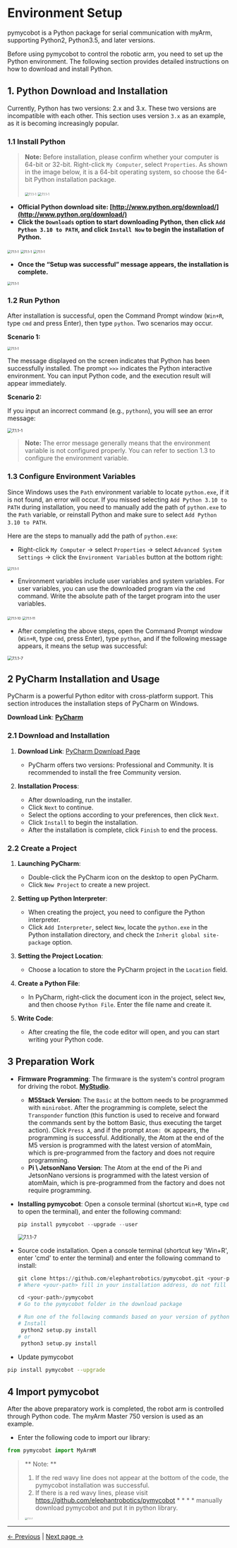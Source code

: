 # Environment Setup

pymycobot is a Python package for serial communication with myArm, supporting Python2, Python3.5, and later versions.

Before using pymycobot to control the robotic arm, you need to set up the Python environment. The following section provides detailed instructions on how to download and install Python.

## 1. Python Download and Installation

Currently, Python has two versions: 2.x and 3.x. These two versions are incompatible with each other. This section uses version `3.x` as an example, as it is becoming increasingly popular.

### 1.1 Install Python

> **Note:** Before installation, please confirm whether your computer is 64-bit or 32-bit. Right-click `My Computer`, select `Properties`. As shown in the image below, it is a 64-bit operating system, so choose the 64-bit Python installation package.
>
> <img src="../../../resources/4-FunctionsAndApplications/6-SDKDevelopment/5.1-BasedOnPythonDevelopmentAndUse/1_download/operatingsystemchecking1.jpg" alt="7.1.1-1" style="zoom:50%;" />
>
> <img src="../../../resources/4-FunctionsAndApplications/6-SDKDevelopment/5.1-BasedOnPythonDevelopmentAndUse/1_download/operatingsystemchecking2.jpg" alt="7.1.1-1" style="zoom:50%;" />

- **Official Python download site: [http://www.python.org/download/](http://www.python.org/download/)**
- **Click the `Downloads` option to start downloading Python, then click `Add Python 3.10 to PATH`, and click `Install Now` to begin the installation of Python.**

<img src="../../../resources/4-FunctionsAndApplications/6-SDKDevelopment/5.1-BasedOnPythonDevelopmentAndUse/1_download/pythoninstall1.jpg" alt="7.1.1-1" style="zoom:50%;" />

<img src="../../../resources/4-FunctionsAndApplications/6-SDKDevelopment/5.1-BasedOnPythonDevelopmentAndUse/1_download/pythoninstall2.jpg" alt="7.1.1-1" style="zoom:50%;" />

<img src="../../../resources/4-FunctionsAndApplications/6-SDKDevelopment/5.1-BasedOnPythonDevelopmentAndUse/1_download/pythoninstall3.jpg" alt="7.1.1-1" style="zoom:50%;" />

- **Once the “Setup was successful” message appears, the installation is complete.**

<img src="../../../resources/4-FunctionsAndApplications/6-SDKDevelopment/5.1-BasedOnPythonDevelopmentAndUse/1_download/pythoninstall4.jpg" alt="7.1.1-1" style="zoom:50%;" />

### 1.2 Run Python

After installation is successful, open the Command Prompt window (`Win+R`, type `cmd` and press Enter), then type `python`. Two scenarios may occur.

**Scenario 1:**

<img src="../../../resources/4-FunctionsAndApplications/6-SDKDevelopment/5.1-BasedOnPythonDevelopmentAndUse/1_download/successfulinstallation.jpg" alt="7.1.1-1" style="zoom:50%;" />

The message displayed on the screen indicates that Python has been successfully installed. The prompt `>>>` indicates the Python interactive environment. You can input Python code, and the execution result will appear immediately.

**Scenario 2:**

If you input an incorrect command (e.g., `pythonn`), you will see an error message:

<img src="../../../resources/4-FunctionsAndApplications/6-SDKDevelopment/5.1-BasedOnPythonDevelopmentAndUse/1_download/installerror.jpg" alt="7.1.1-1" style="zoom: 67%;" />

> **Note:** The error message generally means that the environment variable is not configured properly. You can refer to section 1.3 to configure the environment variable.

### 1.3 Configure Environment Variables

Since Windows uses the `Path` environment variable to locate `python.exe`, if it is not found, an error will occur. If you missed selecting `Add Python 3.10 to PATH` during installation, you need to manually add the path of `python.exe` to the `Path` variable, or reinstall Python and make sure to select `Add Python 3.10 to PATH`.

Here are the steps to manually add the path of `python.exe`:

- Right-click `My Computer` → select `Properties` → select `Advanced System Settings` → click the `Environment Variables` button at the bottom right:

<img src="../../../resources/4-FunctionsAndApplications/6-SDKDevelopment/5.1-BasedOnPythonDevelopmentAndUse/1_download/environment configuration.jpg" alt="7.1.1-1" style="zoom: 50%;" />

- Environment variables include user variables and system variables. For user variables, you can use the downloaded program via the `cmd` command. Write the absolute path of the target program into the user variables.

<img src="../../../resources/4-FunctionsAndApplications/6-SDKDevelopment/5.1-BasedOnPythonDevelopmentAndUse/1_download/user variable1.jpg" alt="7.1.1-10" style="zoom:50%;" />

<img src="../../../resources/4-FunctionsAndApplications/6-SDKDevelopment/5.1-BasedOnPythonDevelopmentAndUse/1_download/user variable2.jpg" alt="7.1.1-11" style="zoom:50%;" />

- After completing the above steps, open the Command Prompt window (`Win+R`, type `cmd`, press Enter), type `python`, and if the following message appears, it means the setup was successful:

<img src="../../../resources/4-FunctionsAndApplications/6-SDKDevelopment/5.1-BasedOnPythonDevelopmentAndUse/1_download/user variable3.jpg" alt="7.1.1-7" style="zoom: 67%;" />


## 2 PyCharm Installation and Usage

PyCharm is a powerful Python editor with cross-platform support. This section introduces the installation steps of PyCharm on Windows.

**Download Link**: **[PyCharm](http://www.jetbrains.com/pycharm/download/#section=windows)**

### 2.1 Download and Installation

1. **Download Link**: [PyCharm Download Page](http://www.jetbrains.com/pycharm/download/#section=windows)
   - PyCharm offers two versions: Professional and Community. It is recommended to install the free Community version.

2. **Installation Process**:
   - After downloading, run the installer.
   - Click `Next` to continue.
   - Select the options according to your preferences, then click `Next`.
   - Click `Install` to begin the installation.
   - After the installation is complete, click `Finish` to end the process.

### 2.2 Create a Project

1. **Launching PyCharm**:
   - Double-click the PyCharm icon on the desktop to open PyCharm.
   - Click `New Project` to create a new project.

2. **Setting up Python Interpreter**:
   - When creating the project, you need to configure the Python interpreter.
   - Click `Add Interpreter`, select `New`, locate the `python.exe` in the Python installation directory, and check the `Inherit global site-package` option.

3. **Setting the Project Location**:
   - Choose a location to store the PyCharm project in the `Location` field.

4. **Create a Python File**:
   - In PyCharm, right-click the document icon in the project, select `New`, and then choose `Python File`. Enter the file name and create it.

5. **Write Code**:
   - After creating the file, the code editor will open, and you can start writing your Python code.


## **3 Preparation Work**

- **Firmware Programming**: The firmware is the system's control program for driving the robot. [**MyStudio**](https://docs.elephantrobotics.com/docs/gitbook-en/4-BasicApplication/4.1-myStudio/).

  - **M5Stack Version**: The `Basic` at the bottom needs to be programmed with `minirobot`. After the programming is complete, select the `Transponder` function (this function is used to receive and forward the commands sent by the bottom Basic, thus executing the target action). Click `Press A`, and if the prompt `Atom: OK` appears, the programming is successful. Additionally, the Atom at the end of the M5 version is programmed with the latest version of atomMain, which is pre-programmed from the factory and does not require programming.
  - **Pi \ JetsonNano Version**: The Atom at the end of the Pi and JetsonNano versions is programmed with the latest version of atomMain, which is pre-programmed from the factory and does not require programming.

- **Installing pymycobot**: Open a console terminal (shortcut `Win+R`, type `cmd` to open the terminal), and enter the following command:

  ```python
  pip install pymycobot --upgrade --user
  ```

  <img src="../../../resources/4-FunctionsAndApplications/6-SDKDevelopment/5.1-BasedOnPythonDevelopmentAndUse/1_download/pymycobotinstall.jpg" alt="7.1.1-7" style="zoom: 80%;" />

- Source code installation. Open a console terminal (shortcut key 'Win+R', enter 'cmd' to enter the terminal) and enter the following command to install:

  ```python
  git clone https://github.com/elephantrobotics/pymycobot.git <your-path>
  # Where <your-path> fill in your installation address, do not fill in the default in the current path
  
  cd <your-path>/pymycobot
  # Go to the pymycobot folder in the download package
  
  # Run one of the following commands based on your version of python
  # Install
   python2 setup.py install
  # or
   python3 setup.py install
  ```

- Update pymycobot

```bash
pip install pymycobot --upgrade
```

## 4 Import pymycobot

After the above preparatory work is completed, the robot arm is controlled through Python code. The myArm Master 750 version is used as an example.

- Enter the following code to import our library:

```python
from pymycobot import MyArmM
```

> ** Note: **
>
> 1. If the red wavy line does not appear at the bottom of the code, the pymycobot installation was successful.
> 2. If there is a red wavy lines, please visit https://github.com/elephantrobotics/pymycobot * * * * manually download pymycobot and put it in python library.
>
> <img src="../../../resources/4-FunctionsAndApplications/6-SDKDevelopment/5.1-BasedOnPythonDevelopmentAndUse/1_download/pymycobotdownload.jpg" alt="7.1.1-7" style="zoom: 33%;" />


---

[← Previous](../README.md) | [Next page →](2_API.md)